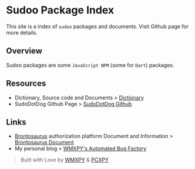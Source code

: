 # Sudoo Package Index

This site is a index of `sudoo` packages and documents. Visit Github page for more details.

## Overview

Sudoo packages are some `JavaScript NPM` (some for `Dart`) packages.

## Resources

-   Dictionary, Source code and Documents > [Dictionary](./dictionary)
-   SudoDotDog Github Page > [SudoDotDog Github](//github.com/SudoDotDog)

## Links

-   [Brontosaurus](//github.com/SudoDotDog/Brontosaurus) authorization platform Document and Information > [Brontosaurus Document](//brontosaurus.land)
-   My personal blog > [WMXPY's Automated Bug Factory](//mengw.io)

> Built with Love by [WMXPY](//github.com/WMXPY) & [PCXPY](//github.com/PCXPY)
